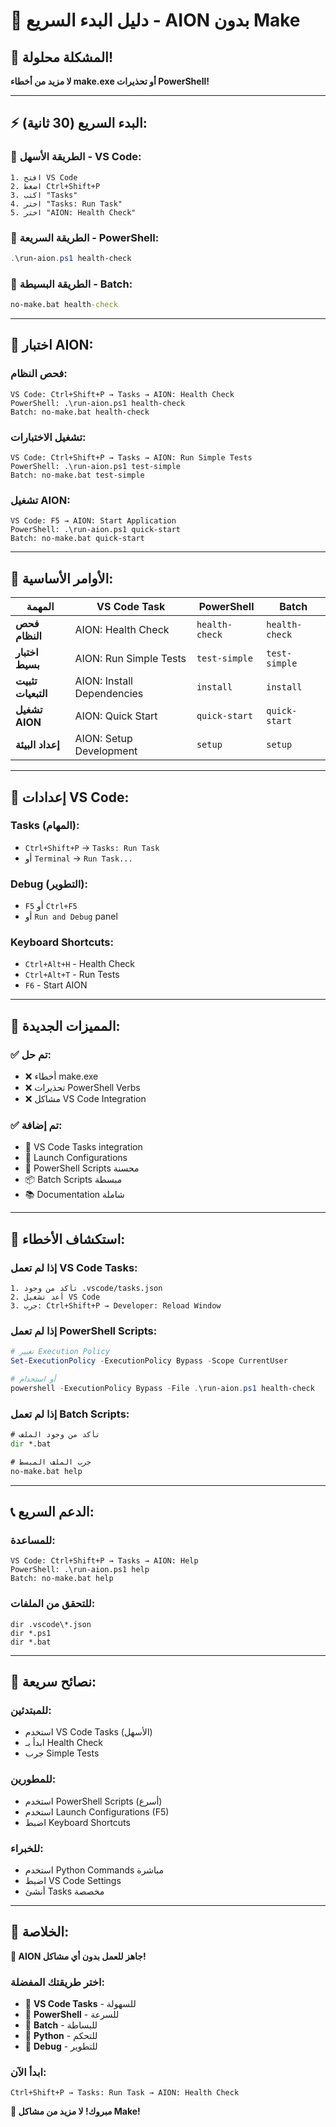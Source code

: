 # 🚀 دليل البدء السريع - AION بدون Make

## 🎯 المشكلة محلولة!

**لا مزيد من أخطاء make.exe أو تحذيرات PowerShell!**

---

## ⚡ البدء السريع (30 ثانية):

### 🥇 **الطريقة الأسهل - VS Code:**
```
1. افتح VS Code
2. اضغط Ctrl+Shift+P
3. اكتب "Tasks"
4. اختر "Tasks: Run Task"
5. اختر "AION: Health Check"
```

### 🥈 **الطريقة السريعة - PowerShell:**
```powershell
.\run-aion.ps1 health-check
```

### 🥉 **الطريقة البسيطة - Batch:**
```cmd
no-make.bat health-check
```

---

## 🧪 اختبار AION:

### **فحص النظام:**
```
VS Code: Ctrl+Shift+P → Tasks → AION: Health Check
PowerShell: .\run-aion.ps1 health-check
Batch: no-make.bat health-check
```

### **تشغيل الاختبارات:**
```
VS Code: Ctrl+Shift+P → Tasks → AION: Run Simple Tests
PowerShell: .\run-aion.ps1 test-simple
Batch: no-make.bat test-simple
```

### **تشغيل AION:**
```
VS Code: F5 → AION: Start Application
PowerShell: .\run-aion.ps1 quick-start
Batch: no-make.bat quick-start
```

---

## 🎯 الأوامر الأساسية:

| المهمة | VS Code Task | PowerShell | Batch |
|--------|-------------|------------|-------|
| **فحص النظام** | AION: Health Check | `health-check` | `health-check` |
| **اختبار بسيط** | AION: Run Simple Tests | `test-simple` | `test-simple` |
| **تثبيت التبعيات** | AION: Install Dependencies | `install` | `install` |
| **تشغيل AION** | AION: Quick Start | `quick-start` | `quick-start` |
| **إعداد البيئة** | AION: Setup Development | `setup` | `setup` |

---

## 🔧 إعدادات VS Code:

### **Tasks (المهام):**
- `Ctrl+Shift+P` → `Tasks: Run Task`
- أو `Terminal` → `Run Task...`

### **Debug (التطوير):**
- `F5` أو `Ctrl+F5`
- أو `Run and Debug` panel

### **Keyboard Shortcuts:**
- `Ctrl+Alt+H` - Health Check
- `Ctrl+Alt+T` - Run Tests
- `F6` - Start AION

---

## 🎉 المميزات الجديدة:

### ✅ **تم حل:**
- ❌ أخطاء make.exe
- ❌ تحذيرات PowerShell Verbs
- ❌ مشاكل VS Code Integration

### ✅ **تم إضافة:**
- 🎯 VS Code Tasks integration
- 🚀 Launch Configurations
- 🔧 PowerShell Scripts محسنة
- 📦 Batch Scripts مبسطة
- 📚 Documentation شاملة

---

## 🚨 استكشاف الأخطاء:

### **إذا لم تعمل VS Code Tasks:**
```
1. تأكد من وجود .vscode/tasks.json
2. أعد تشغيل VS Code
3. جرب: Ctrl+Shift+P → Developer: Reload Window
```

### **إذا لم تعمل PowerShell Scripts:**
```powershell
# تغيير Execution Policy
Set-ExecutionPolicy -ExecutionPolicy Bypass -Scope CurrentUser

# أو استخدام
powershell -ExecutionPolicy Bypass -File .\run-aion.ps1 health-check
```

### **إذا لم تعمل Batch Scripts:**
```cmd
# تأكد من وجود الملف
dir *.bat

# جرب الملف المبسط
no-make.bat help
```

---

## 📞 الدعم السريع:

### **للمساعدة:**
```
VS Code: Ctrl+Shift+P → Tasks → AION: Help
PowerShell: .\run-aion.ps1 help
Batch: no-make.bat help
```

### **للتحقق من الملفات:**
```
dir .vscode\*.json
dir *.ps1
dir *.bat
```

---

## 🎯 نصائح سريعة:

### **للمبتدئين:**
- استخدم VS Code Tasks (الأسهل)
- ابدأ بـ Health Check
- جرب Simple Tests

### **للمطورين:**
- استخدم PowerShell Scripts (أسرع)
- استخدم Launch Configurations (F5)
- اضبط Keyboard Shortcuts

### **للخبراء:**
- استخدم Python Commands مباشرة
- اضبط VS Code Settings
- أنشئ Tasks مخصصة

---

## 🎉 الخلاصة:

**🚀 AION جاهز للعمل بدون أي مشاكل!**

### **اختر طريقتك المفضلة:**
- 🥇 **VS Code Tasks** - للسهولة
- 🥈 **PowerShell** - للسرعة  
- 🥉 **Batch** - للبساطة
- 🔧 **Python** - للتحكم
- 🎯 **Debug** - للتطوير

### **ابدأ الآن:**
```
Ctrl+Shift+P → Tasks: Run Task → AION: Health Check
```

**🎉 مبروك! لا مزيد من مشاكل Make!**
